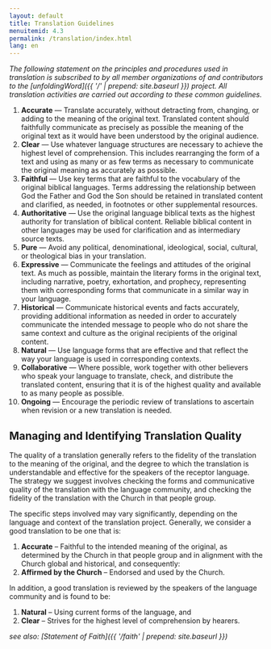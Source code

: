 ```yaml
---
layout: default
title: Translation Guidelines
menuitemid: 4.3
permalink: /translation/index.html
lang: en
---
```


*The following statement on the principles and procedures used in
translation is subscribed to by all member organizations of and
contributors to the [unfoldingWord]({{ '/' | prepend: site.baseurl }}) project. All translation
activities are carried out according to these common guidelines.*

1.  **Accurate** — Translate accurately, without detracting from,
    changing, or adding to the meaning of the original text. Translated
    content should faithfully communicate as precisely as possible the
    meaning of the original text as it would have been understood by the
    original audience.
2.  **Clear** — Use whatever language structures are necessary to
    achieve the highest level of comprehension. This includes
    rearranging the form of a text and using as many or as few terms as
    necessary to communicate the original meaning as accurately as
    possible.
3.  **Faithful** — Use key terms that are faithful to the vocabulary of
    the original biblical languages. Terms addressing the relationship
    between God the Father and God the Son should be retained in
    translated content and clarified, as needed, in footnotes or other
    supplemental resources.
4.  **Authoritative** — Use the original language biblical texts as the
    highest authority for translation of biblical content. Reliable
    biblical content in other languages may be used for clarification
    and as intermediary source texts.
5.  **Pure** — Avoid any political, denominational, ideological, social,
    cultural, or theological bias in your translation.
6.  **Expressive** — Communicate the feelings and attitudes of the
    original text. As much as possible, maintain the literary forms in
    the original text, including narrative, poetry, exhortation, and
    prophecy, representing them with corresponding forms that
    communicate in a similar way in your language.
7.  **Historical** — Communicate historical events and facts accurately,
    providing additional information as needed in order to accurately
    communicate the intended message to people who do not share the same
    context and culture as the original recipients of the original
    content.
8.  **Natural** — Use language forms that are effective and that reflect
    the way your language is used in corresponding contexts.
9.  **Collaborative** — Where possible, work together with other
    believers who speak your language to translate, check, and
    distribute the translated content, ensuring that it is of the
    highest quality and available to as many people as possible.
10. **Ongoing** — Encourage the periodic review of translations to
    ascertain when revision or a new translation is needed.

Managing and Identifying Translation Quality
--------------------------------------------

The quality of a translation generally refers to the fidelity of the
translation to the meaning of the original, and the degree to which the
translation is understandable and effective for the speakers of the
receptor language. The strategy we suggest involves checking the forms
and communicative quality of the translation with the language
community, and checking the fidelity of the translation with the Church
in that people group.

The specific steps involved may vary significantly, depending on the
language and context of the translation project. Generally, we consider
a good translation to be one that is:

1.  **Accurate** – Faithful to the intended meaning of the original, as
    determined by the Church in that people group and in alignment with
    the Church global and historical, and consequently:
2.  **Affirmed by the Church** – Endorsed and used by the Church.

In addition, a good translation is reviewed by the speakers of the
language community and is found to be:

1.  **Natural** – Using current forms of the language, and
2.  **Clear** – Strives for the highest level of comprehension by
    hearers.

*see also: [Statement of Faith]({{ '/faith' | prepend: site.baseurl }})*
